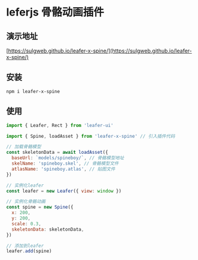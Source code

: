 # leferjs 骨骼动画插件

## 演示地址

[https://sulgweb.github.io/leafer-x-spine/](https://sulgweb.github.io/leafer-x-spine/)

## 安装

```shell
npm i leafer-x-spine
```

## 使用

```javascript
import { Leafer, Rect } from 'leafer-ui'

import { Spine, loadAsset } from 'leafer-x-spine' // 引入插件代码

// 加载骨骼模型
const skeletonData = await loadAsset({
  baseUrl: `models/spineboy/`, // 骨骼模型地址
  skelName: 'spineboy.skel', // 骨骼模型文件
  atlasName: 'spineboy.atlas', // 贴图文件
})

// 实例化leafer
const leafer = new Leafer({ view: window })

// 实例化骨骼动画
const spine = new Spine({
  x: 200,
  y: 200,
  scale: 0.3,
  skeletonData: skeletonData,
})

// 添加到leafer
leafer.add(spine)
```
